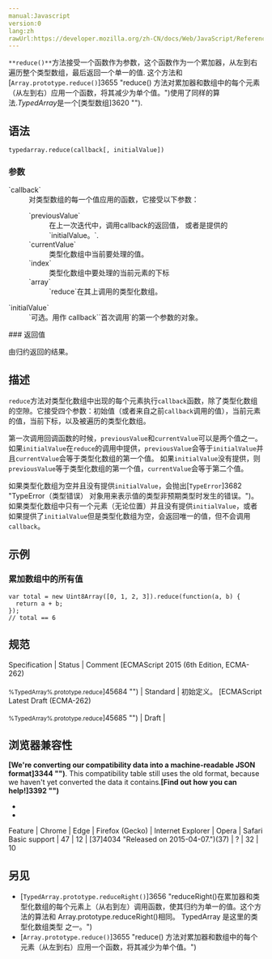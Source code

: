 ```yaml
---
manual:Javascript
version:0
lang:zh
rawUrl:https://developer.mozilla.org/zh-CN/docs/Web/JavaScript/Reference/Global_Objects/TypedArray/reduce
---
```






`**reduce()**`方法接受一个函数作为参数，这个函数作为一个累加器，从左到右遍历整个类型数组，最后返回一个单一的值. 这个方法和[`Array.prototype.reduce()`]3655 "reduce() 方法对累加器和数组中的每个元素（从左到右）应用一个函数，将其减少为单个值。")使用了同样的算法.*TypedArray*是一个[类型数组]3620 "").


## 语法<a name="语法"></a>

```
typedarray.reduce(callback[, initialValue])
```

### 参数<a name="参数"></a>
<dl><dt id=''>`callback`</dt><dd>对类型数组的每一个值应用的函数，它接受以下参数：<dl><dt id=''>`previousValue`</dt><dd>在上一次迭代中，调用callback的返回值， 或者是提供的`initialValue。`.</dd><dt id=''>`currentValue`</dt><dd>类型化数组中当前要处理的值。</dd><dt id=''>`index`</dt><dd>类型化数组中要处理的当前元素的下标</dd><dt id=''>`array`</dt><dd>`reduce`在其上调用的类型化数组。</dd></dl></dd><dt id=''>`initialValue`</dt><dd>`可选。用作 callback``首次调用`的第一个参数的对象。</dd></dl>
### 返回值<a name="返回值"></a>


由归约返回的结果。


## 描述<a name="描述"></a>


`reduce`方法对类型化数组中出现的每个元素执行`callback`函数，除了类型化数组的空隙。它接受四个参数：初始值（或者来自之前`callback`调用的值），当前元素的值，当前下标，以及被遍历的类型化数组。



第一次调用回调函数的时候，`previousValue`和`currentValue`可以是两个值之一。如果`initialValue`在`reduce`的调用中提供，`previousValue`会等于`initialValue`并且`currentValue`会等于类型化数组的第一个值。 如果`initialValue`没有提供，则`previousValue`等于类型化数组的第一个值，`currentValue`会等于第二个值。



如果类型化数组为空并且没有提供`initialValue`，会抛出[`TypeError`]3682 "TypeError（类型错误） 对象用来表示值的类型非预期类型时发生的错误。")。如果类型化数组中只有一个元素（无论位置）并且没有提供`initialValue`，或者如果提供了`initialValue`但是类型化数组为空，会返回唯一的值，但不会调用`callback`。


## 示例<a name="示例"></a>

### 累加数组中的所有值<a name="累加数组中的所有值"></a>

```
var total = new Uint8Array([0, 1, 2, 3]).reduce(function(a, b) {
  return a + b;
});
// total == 6
```

## 规范<a name="规范"></a>

Specification | Status | Comment 
[ECMAScript 2015 (6th Edition, ECMA-262)<br></br><small>%TypedArray%.prototype.reduce</small>]45684 "") | Standard | 初始定义。 
[ECMAScript Latest Draft (ECMA-262)<br></br><small>%TypedArray%.prototype.reduce</small>]45685 "") | Draft |  


## 浏览器兼容性<a name="浏览器兼容性"></a>


**[We&#39;re converting our compatibility data into a machine-readable JSON format]3344 "")**. This compatibility table still uses the old format, because we haven&#39;t yet converted the data it contains.**[Find out how you can help!]3392 "")**


* 
* 

Feature | Chrome | Edge | Firefox (Gecko) | Internet Explorer | Opera | Safari 
Basic support | 47 | 12 | [37]4034 "Released on 2015-04-07.")(37) | ? | 32 | 10 





## 另见<a name="另见"></a>

* [`TypedArray.prototype.reduceRight()`]3656 "reduceRight()在累加器和类型化数组的每个元素上（从右到左）调用函数，使其归约为单一的值。这个方法的算法和 Array.prototype.reduceRight()相同。 TypedArray 是这里的类型化数组类型 之一。")
* [`Array.prototype.reduce()`]3655 "reduce() 方法对累加器和数组中的每个元素（从左到右）应用一个函数，将其减少为单个值。")



